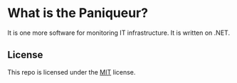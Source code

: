 # What is the Paniqueur?

It is one more software for monitoring IT infrastructure. It is written on .NET.

## License
This repo is licensed under the [MIT](https://github.com/AntoineLarine/NetWinapiCms/blob/main/LICENSE) license.
